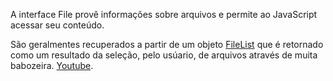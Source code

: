 A interface File provê informações sobre arquivos e permite ao JavaScript acessar seu conteúdo.

São geralmentes recuperados a partir de um objeto [FileList](https:developer.mozila.org/pt-BR/docs/Web/API/FileList) que é retornado como um resultado da seleção, pelo usúario, de arquivos através de muita babozeira.
[Youtube](https://www.youtube.com/).